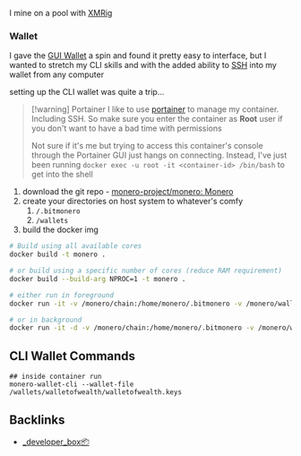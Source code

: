 I mine on a pool with [XMRig](📁developer/Home%20Lab%20🏠/XMRig.md) 

### Wallet

I gave the [GUI Wallet](https://www.getmonero.org/downloads/#gui) a spin and found it pretty easy to interface, but I wanted to stretch my CLI skills and with the added ability to [SSH](📁developer/SSH.md) into my wallet from any computer

setting up the CLI wallet was quite a trip... 

> [!warning] Portainer
> I like to use [portainer](📁developer/Home%20Lab%20🏠/portainer.md) to manage my container. Including SSH. So make sure you enter the container as **Root** user if you don't want to have a bad time with permissions
> 
> Not sure if it's me but trying to access this container's console through the Portainer GUI just hangs on connecting. Instead, I've just been running `docker exec -u root -it <container-id> /bin/bash` to get into the shell

1. download the git repo - [monero-project/monero: Monero](https://github.com/monero-project/monero#installing-monero-from-a-package)
2. create your directories on host system to whatever's comfy
	1. `/.bitmonero`
	2. `/wallets`
3. build the docker img
```bash
# Build using all available cores
docker build -t monero .

# or build using a specific number of cores (reduce RAM requirement)
docker build --build-arg NPROC=1 -t monero .

# either run in foreground
docker run -it -v /monero/chain:/home/monero/.bitmonero -v /monero/wallets://home/monero/wallets -p 18080:18080 monero

# or in background
docker run -it -d -v /monero/chain:/home/monero/.bitmonero -v /monero/wallet:/wallet -p 18080:18080 monero
```

## CLI Wallet Commands

```shell
## inside container run
monero-wallet-cli --wallet-file /wallets/walletofwealth/walletofwealth.keys
```
## Backlinks
- [_developer_box📦](📁developer/_developer_box📦.md)